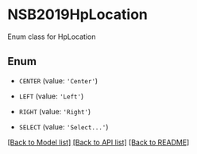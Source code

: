 # NSB2019HpLocation

Enum class for HpLocation

## Enum

* `CENTER` (value: `'Center'`)

* `LEFT` (value: `'Left'`)

* `RIGHT` (value: `'Right'`)

* `SELECT` (value: `'Select...'`)

[[Back to Model list]](../README.md#documentation-for-models) [[Back to API list]](../README.md#documentation-for-api-endpoints) [[Back to README]](../README.md)


